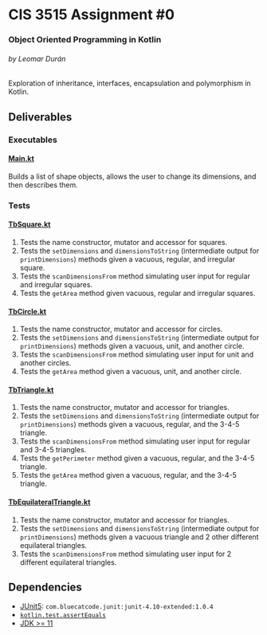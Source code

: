 # CIS 3515 Assignment #0
### Object Oriented Programming in Kotlin
###### by Leomar Durán

Exploration of inheritance, interfaces, encapsulation and polymorphism in Kotlin.

## Deliverables

### Executables

#### [Main.kt](src/main/kotlin/Main.kt)

Builds a list of shape objects, allows the user to change its dimensions, and then describes them.

### Tests

#### [TbSquare.kt](src/test/kotlin/TbSquare.kt)

1. Tests the name constructor, mutator and accessor for squares.
1. Tests the `setDimensions` and `dimensionsToString` (intermediate output for `printDimensions`) methods given a vacuous, regular, and irregular square.
1. Tests the `scanDimensionsFrom` method simulating user input for regular and irregular squares.
1. Tests the `getArea` method given vacuous, regular and irregular squares.

#### [TbCircle.kt](src/test/kotlin/TbCircle.kt)

1. Tests the name constructor, mutator and accessor for circles.
1. Tests the `setDimensions` and `dimensionsToString` (intermediate output for `printDimensions`) methods given a vacuous, unit, and another circle.
1. Tests the `scanDimensionsFrom` method simulating user input for unit and another circles.
1. Tests the `getArea` method given a vacuous, unit, and another circle.

#### [TbTriangle.kt](src/test/kotlin/TbTriangle.kt)

1. Tests the name constructor, mutator and accessor for triangles.
1. Tests the `setDimensions` and `dimensionsToString` (intermediate output for `printDimensions`) methods given a vacuous, regular, and the 3-4-5 triangle.
1. Tests the `scanDimensionsFrom` method simulating user input for regular and 3-4-5 triangles.
1. Tests the `getPerimeter` method given a vacuous, regular, and the 3-4-5 triangle.
1. Tests the `getArea` method given a vacuous, regular, and the 3-4-5 triangle.

#### [TbEquilateralTriangle.kt](src/test/kotlin/TbEquilateralTriangle.kt)

1. Tests the name constructor, mutator and accessor for triangles.
1. Tests the `setDimensions` and `dimensionsToString` (intermediate output for `printDimensions`) methods given a vacuous triangle and 2 other different
equilateral triangles.
1. Tests the `scanDimensionsFrom` method simulating user input for 2 different equilateral triangles.

## Dependencies 

* [JUnit5](https://github.com/junit-team/junit5): `com.bluecatcode.junit:junit-4.10-extended:1.0.4`
* [`kotlin.test.assertEquals`](https://kotlinlang.org/api/latest/kotlin.test/kotlin.test/assert-equals.html)
* [JDK >= 11](https://docs.oracle.com/en/java/javase/11/docs/api/java.base/java/io/OutputStream.html#nullOutputStream())
